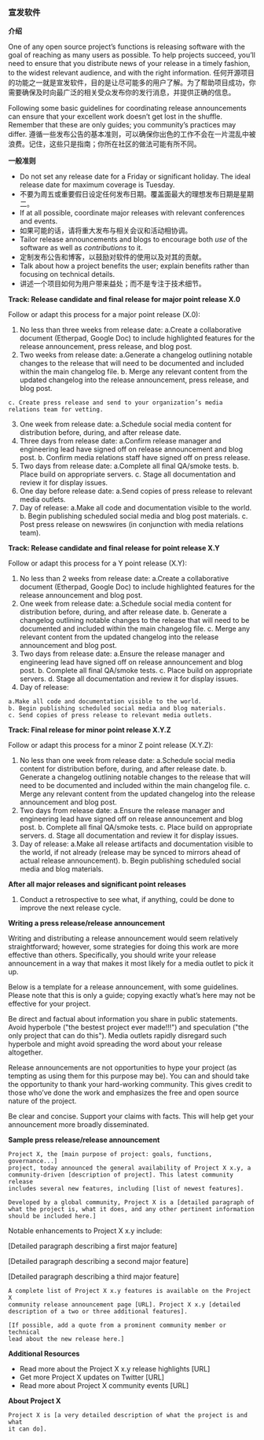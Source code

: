 ### 宣发软件

**介绍**

One of any open source project’s functions is releasing software with the goal of reaching as many
users as possible. To help projects succeed, you’ll need to ensure that you distribute news of your
release in a timely fashion, to the widest relevant audience, and with the right information.
任何开源项目的功能之一就是宣发软件，目的是让尽可能多的用户了解。为了帮助项目成功，你需要确保及时向最广泛的相关受众发布你的发行消息，并提供正确的信息。

Following some basic guidelines for coordinating release announcements can ensure that your
excellent work doesn’t get lost in the shuffle. Remember that these are only guides; you
community’s practices may differ.
遵循一些发布公告的基本准则，可以确保你出色的工作不会在一片混乱中被浪费。记住，这些只是指南；你所在社区的做法可能有所不同。

**一般准则**

- Do not set any release date for a Friday or significant holiday. The ideal release date for
    maximum coverage is Tuesday.
- 不要为周五或重要假日设定任何发布日期。覆盖面最大的理想发布日期是星期二。
- If at all possible, coordinate major releases with relevant conferences and events.
- 如果可能的话，请将重大发布与相关会议和活动相协调。
- Tailor release announcements and blogs to encourage both _use_ of the software as well as
    _contributions_ to it.
- 定制发布公告和博客，以鼓励对软件的使用以及对其的贡献。
- Talk about how a project benefits the user; explain benefits rather than focusing on technical
    details.
- 讲述一个项目如何为用户带来益处；而不是专注于技术细节。

**Track: Release candidate and final release for major point release X.0**

Follow or adapt this process for a major point release (X.0):

1. No less than three weeks from release date:
    a.Create a collaborative document (Etherpad, Google Doc) to include highlighted features for
       the release announcement, press release, and blog post.
2. Two weeks from release date:
    a.Generate a changelog outlining notable changes to the release that will need to be
       documented and included within the main changelog file.
    b. Merge any relevant content from the updated changelog into the release announcement,
    press release, and blog post.


```
c. Create press release and send to your organization’s media relations team for vetting.
```
3. One week from release date:
    a.Schedule social media content for distribution before, during, and after release date.
4. Three days from release date:
    a.Confirm release manager and engineering lead have signed off on release announcement
       and blog post.
    b. Confirm media relations staff have signed off on press release.
5. Two days from release date:
    a.Complete all final QA/smoke tests.
    b. Place build on appropriate servers.
    c. Stage all documentation and review it for display issues.
6. One day before release date:
    a.Send copies of press release to relevant media outlets.
7. Day of release:
    a.Make all code and documentation visible to the world.
    b. Begin publishing scheduled social media and blog post materials.
    c. Post press release on newswires (in conjunction with media relations team).

**Track: Release candidate and final release for point release X.Y**

Follow or adapt this process for a Y point release (X.Y):

1. No less than 2 weeks from release date:
    a.Create a collaborative document (Etherpad, Google Doc) to include highlighted features for
       the release announcement and blog post.
2. One week from release date:
    a.Schedule social media content for distribution before, during, and after release date.
    b. Generate a changelog outlining notable changes to the release that will need to be
    documented and included within the main changelog file.
    c. Merge any relevant content from the updated changelog into the release announcement and
       blog post.
3. Two days from release date:
    a.Ensure the release manager and engineering lead have signed off on release announcement
       and blog post.
    b. Complete all final QA/smoke tests.
    c. Place build on appropriate servers.
    d. Stage all documentation and review it for display issues.
4. Day of release:


```
a.Make all code and documentation visible to the world.
b. Begin publishing scheduled social media and blog materials.
c. Send copies of press release to relevant media outlets.
```
**Track: Final release for minor point release X.Y.Z**

Follow or adapt this process for a minor Z point release (X.Y.Z):

1. No less than one week from release date:
    a.Schedule social media content for distribution before, during, and after release date.
    b. Generate a changelog outlining notable changes to the release that will need to be
    documented and included within the main changelog file.
    c. Merge any relevant content from the updated changelog into the release announcement and
       blog post.
2. Two days from release date:
    a.Ensure the release manager and engineering lead have signed off on release announcement
       and blog post.
    b. Complete all final QA/smoke tests.
    c. Place build on appropriate servers.
    d. Stage all documentation and review it for display issues.
3. Day of release:
    a.Make all release artifacts and documentation visible to the world, if not already (release
       may be synced to mirrors ahead of actual release announcement).
    b. Begin publishing scheduled social media and blog materials.

**After all major releases and significant point releases**

1. Conduct a retrospective to see what, if anything, could be done to improve the next release
    cycle.

**Writing a press release/release announcement**

Writing and distributing a release announcement would seem relatively straightforward; however,
some strategies for doing this work are more effective than others. Specifically, you should write
your release announcement in a way that makes it most likely for a media outlet to pick it up.

Below is a template for a release announcement, with some guidelines. Please note that this is only
a guide; copying exactly what’s here may not be effective for your project.

Be direct and factual about information you share in public statements. Avoid hyperbole ("the
bestest project ever made!!!") and speculation ("the only project that can do this"). Media outlets
rapidly disregard such hyperbole and might avoid spreading the word about your release
altogether.


Release announcements are not opportunities to hype your project (as tempting as using them for
this purpose may be). You can and should take the opportunity to thank your hard-working
community. This gives credit to those who’ve done the work and emphasizes the free and open
source nature of the project.

Be clear and concise. Support your claims with facts. This will help get your announcement more
broadly disseminated.

**Sample press release/release announcement**

```
Project X, the [main purpose of project: goals, functions, governance...]
project, today announced the general availability of Project X x.y, a
community-driven [description of project]. This latest community release
includes several new features, including [list of newest features].
```
```
Developed by a global community, Project X is a [detailed paragraph of
what the project is, what it does, and any other pertinent information
should be included here.]
```
Notable enhancements to Project X x.y include:

[Detailed paragraph describing a first major feature]

[Detailed paragraph describing a second major feature]

[Detailed paragraph describing a third major feature]

```
A complete list of Project X x.y features is available on the Project X
community release announcement page [URL]. Project X x.y [detailed
description of a two or three additional features].
```
```
[If possible, add a quote from a prominent community member or technical
lead about the new release here.]
```
**Additional Resources**

- Read more about the Project X x.y release highlights [URL]
- Get more Project X updates on Twitter [URL]
- Read more about Project X community events [URL]

**About Project X**

```
Project X is [a very detailed description of what the project is and what
it can do].
```
